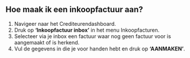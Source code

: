 ## Hoe maak ik een inkoopfactuur aan?
1.	Navigeer naar het Crediteurendashboard.
2.	Druk op **‘Inkoopfactuur inbox’** in het menu Inkoopfacturen.
3.	Selecteer via je inbox een factuur waar nog geen factuur voor is aangemaakt of is herkend. 
4.	Vul de gegevens in die je voor handen hebt en druk op **‘AANMAKEN’**.

